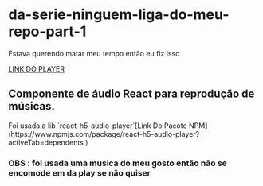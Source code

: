 # da-serie-ninguem-liga-do-meu-repo-part-1
<p>Estava querendo matar meu tempo então eu fiz isso </p>

[LINK DO PLAYER ](https://player-music-toumadev.netlify.app/)
## Componente de áudio React para reprodução de músicas. 
<P>Foi usada a lib `react-h5-audio-player`[Link Do Pacote NPM](https://www.npmjs.com/package/react-h5-audio-player?activeTab=dependents )</P>

### OBS : foi usada uma musica do meu gosto então não se encomode em da play se não quiser
  
